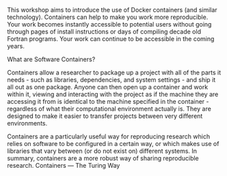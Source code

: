 This workshop aims to introduce the use of Docker containers (and similar technology). Containers can help to make you work more reproducible. Your work becomes instantly accessible to potential users without going through pages of install instructions or days of compiling decade old Fortran programs. Your work can continue to be accessible in the coming years.

What are Software Containers?

Containers allow a researcher to package up a project with all of the parts it needs - such as libraries, dependencies, and system settings - and ship it all out as one package. Anyone can then open up a container and work within it, viewing and interacting with the project as if the machine they are accessing it from is identical to the machine specified in the container - regardless of what their computational environment actually is. They are designed to make it easier to transfer projects between very different environments.

Containers are a particularly useful way for reproducing research which relies on software to be configured in a certain way, or which makes use of libraries that vary between (or do not exist on) different systems. In summary, containers are a more robust way of sharing reproducible research.
Containers — The Turing Way 
